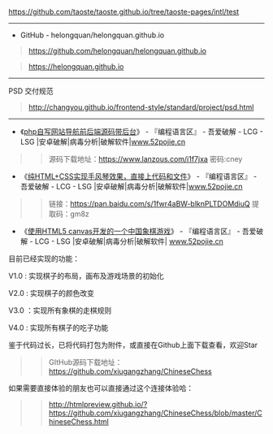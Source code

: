 https://github.com/taoste/taoste.github.io/tree/taoste-pages/intl/test

-----------------------------------------------------------------

- GitHub - helongquan/helongquan.github.io

> https://github.com/helongquan/helongquan.github.io

> https://helongquan.github.io

-----------------------------------------------------------------

PSD 交付规范 
> http://changyou.github.io/frontend-style/standard/project/psd.html

-----------------------------------------------------------------

- 《[php自写网站导航前后端源码带后台](https://www.52pojie.cn/thread-766061-1-12.html)》 - 『编程语言区』 - 吾爱破解 - LCG - LSG |安卓破解|病毒分析|破解软件|www.52pojie.cn 

>> 源码下载地址：https://www.lanzous.com/i1f7jxa 密码:cney
 
- 《[纯HTML+CSS实现手风琴效果，直接上代码和文件](https://www.52pojie.cn/thread-1060600-1-15.html)》 - 『编程语言区』 - 吾爱破解 - LCG - LSG |安卓破解|病毒分析|破解软件|www.52pojie.cn  

>> 链接：https://pan.baidu.com/s/1fwr4aBW-blknPLTDOMdiuQ 提取码：gm8z 


- 《[使用HTML5 canvas开发的一个中国象棋游戏](https://www.52pojie.cn/thread-803372-1-17.html)》 - 『编程语言区』 - 吾爱破解 - LCG - LSG |安卓破解|病毒分析|破解软件| www.52pojie.cn  

目前已经实现的功能：

V1.0 : 实现棋子的布局，画布及游戏场景的初始化

V2.0 : 实现棋子的颜色改变

V3.0 ：实现所有象棋的走棋规则

V4.0 : 实现所有棋子的吃子功能

鉴于代码过长，已将代码打包为附件，或直接在Github上面下载查看，欢迎Star

>> GItHub源码下载地址：https://github.com/xiugangzhang/ChineseChess

如果需要直接体验的朋友也可以直接通过这个连接体验哈：

>> http://htmlpreview.github.io/?https://github.com/xiugangzhang/ChineseChess/blob/master/ChineseChess.html 
